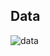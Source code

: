 ## Data

![data](https://user-images.githubusercontent.com/64080063/127736680-2574a9a0-d9bd-48c6-88b9-5ea71f1f50f7.jpg)


